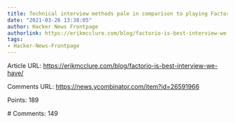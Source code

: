 ```yaml
---
title: Technical interview methods pale in comparison to playing Factorio with someone
date: "2021-03-26 13:38:05"
author: Hacker News Frontpage
authorlink: https://erikmcclure.com/blog/factorio-is-best-interview-we-have/
tags:
- Hacker-News-Frontpage
---
```


<p>Article URL: <a href="https://erikmcclure.com/blog/factorio-is-best-interview-we-have/">https://erikmcclure.com/blog/factorio-is-best-interview-we-have/</a></p>
<p>Comments URL: <a href="https://news.ycombinator.com/item?id=26591966">https://news.ycombinator.com/item?id=26591966</a></p>
<p>Points: 189</p>
<p># Comments: 149</p>
